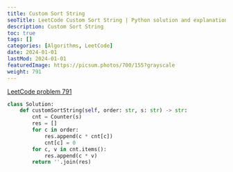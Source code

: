 ```yaml
---
title: Custom Sort String
seoTitle: LeetCode Custom Sort String | Python solution and explanation
description: Custom Sort String
toc: true
tags: []
categories: [Algorithms, LeetCode]
date: 2024-01-01
lastMod: 2024-01-01
featuredImage: https://picsum.photos/700/155?grayscale
weight: 791
---
```


[LeetCode problem 791](https://leetcode.com/problems/custom-sort-string/)

```python
class Solution:
    def customSortString(self, order: str, s: str) -> str:
        cnt = Counter(s)
        res = []
        for c in order:
            res.append(c * cnt[c])
            cnt[c] = 0
        for c, v in cnt.items():
            res.append(c * v)
        return ''.join(res)

```
